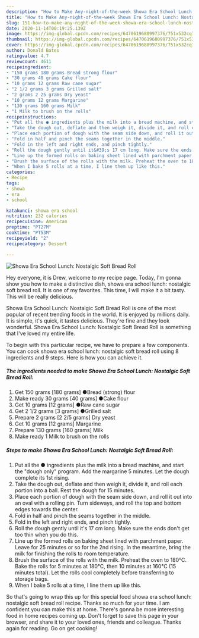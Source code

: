 ```yaml
---
description: "How to Make Any-night-of-the-week Showa Era School Lunch: Nostalgic Soft Bread Roll"
title: "How to Make Any-night-of-the-week Showa Era School Lunch: Nostalgic Soft Bread Roll"
slug: 151-how-to-make-any-night-of-the-week-showa-era-school-lunch-nostalgic-soft-bread-roll
date: 2020-11-14T00:19:25.139Z
image: https://img-global.cpcdn.com/recipes/6470619680997376/751x532cq70/showa-era-school-lunch-nostalgic-soft-bread-roll-recipe-main-photo.jpg
thumbnail: https://img-global.cpcdn.com/recipes/6470619680997376/751x532cq70/showa-era-school-lunch-nostalgic-soft-bread-roll-recipe-main-photo.jpg
cover: https://img-global.cpcdn.com/recipes/6470619680997376/751x532cq70/showa-era-school-lunch-nostalgic-soft-bread-roll-recipe-main-photo.jpg
author: Donald Bates
ratingvalue: 4.7
reviewcount: 4611
recipeingredient:
- "150 grams 180 grams Bread strong flour"
- "30 grams 40 grams Cake flour"
- "10 grams 12 grams Raw cane sugar"
- "2 1/2 grams 3 grams Grilled salt"
- "2 grams 2 25 grams Dry yeast"
- "10 grams 12 grams Margarine"
- "130 grams 160 grams Milk"
- "1 Milk to brush on the rolls"
recipeinstructions:
- "Put all the ● ingredients plus the milk into a bread machine, and start the &#34;dough only&#34; program. Add the margarine 5 minutes. Let the dough complete its 1st rising."
- "Take the dough out, deflate and then weigh it, divide it, and roll each portion into a ball. Rest the dough for 15 minutes."
- "Place each portion of dough with the seam side down, and roll it out into an oval with a rolling pin. Turn sideways, and roll the top and bottom edges towards the center."
- "Fold in half and pinch the seams together in the middle."
- "Fold in the left and right ends, and pinch tightly."
- "Roll the dough gently until it&#39;s 17 cm long. Make sure the ends don&#39;t get too thin when you do this."
- "Line up the formed rolls on baking sheet lined with parchment paper. Leave for 25 minutes or so for the 2nd rising. In the meantime, bring the milk for finishing the rolls to room temperature."
- "Brush the surface of the rolls with the milk. Preheat the oven to 180°C. Bake the rolls for 5 minutes at 180°C, then 10 minutes at 160°C (15 minutes total). Let the rolls cool completely before transferring to storage bags."
- "When I bake 5 rolls at a time, I line them up like this."
categories:
- Recipe
tags:
- showa
- era
- school

katakunci: showa era school 
nutrition: 232 calories
recipecuisine: American
preptime: "PT27M"
cooktime: "PT53M"
recipeyield: "2"
recipecategory: Dessert

---
```



![Showa Era School Lunch: Nostalgic Soft Bread Roll](https://img-global.cpcdn.com/recipes/6470619680997376/751x532cq70/showa-era-school-lunch-nostalgic-soft-bread-roll-recipe-main-photo.jpg)

Hey everyone, it is Drew, welcome to my recipe page. Today, I'm gonna show you how to make a distinctive dish, showa era school lunch: nostalgic soft bread roll. It is one of my favorites. This time, I will make it a bit tasty. This will be really delicious.



Showa Era School Lunch: Nostalgic Soft Bread Roll is one of the most popular of recent trending foods in the world. It is enjoyed by millions daily. It is simple, it's quick, it tastes delicious. They're fine and they look wonderful. Showa Era School Lunch: Nostalgic Soft Bread Roll is something that I've loved my entire life.


To begin with this particular recipe, we have to prepare a few components. You can cook showa era school lunch: nostalgic soft bread roll using 8 ingredients and 9 steps. Here is how you can achieve it.

<!--inarticleads1-->

##### The ingredients needed to make Showa Era School Lunch: Nostalgic Soft Bread Roll:

1. Get 150 grams [180 grams] ●Bread (strong) flour
1. Make ready 30 grams [40 grams] ●Cake flour
1. Get 10 grams [12 grams] ●Raw cane sugar
1. Get 2 1/2 grams [3 grams] ●Grilled salt
1. Prepare 2 grams [2 2/5 grams] Dry yeast
1. Get 10 grams [12 grams] Margarine
1. Prepare 130 grams [160 grams] Milk
1. Make ready 1 Milk to brush on the rolls




<!--inarticleads2-->

##### Steps to make Showa Era School Lunch: Nostalgic Soft Bread Roll:

1. Put all the ● ingredients plus the milk into a bread machine, and start the &#34;dough only&#34; program. Add the margarine 5 minutes. Let the dough complete its 1st rising.
1. Take the dough out, deflate and then weigh it, divide it, and roll each portion into a ball. Rest the dough for 15 minutes.
1. Place each portion of dough with the seam side down, and roll it out into an oval with a rolling pin. Turn sideways, and roll the top and bottom edges towards the center.
1. Fold in half and pinch the seams together in the middle.
1. Fold in the left and right ends, and pinch tightly.
1. Roll the dough gently until it&#39;s 17 cm long. Make sure the ends don&#39;t get too thin when you do this.
1. Line up the formed rolls on baking sheet lined with parchment paper. Leave for 25 minutes or so for the 2nd rising. In the meantime, bring the milk for finishing the rolls to room temperature.
1. Brush the surface of the rolls with the milk. Preheat the oven to 180°C. Bake the rolls for 5 minutes at 180°C, then 10 minutes at 160°C (15 minutes total). Let the rolls cool completely before transferring to storage bags.
1. When I bake 5 rolls at a time, I line them up like this.




So that's going to wrap this up for this special food showa era school lunch: nostalgic soft bread roll recipe. Thanks so much for your time. I am confident you can make this at home. There's gonna be more interesting food in home recipes coming up. Don't forget to save this page in your browser, and share it to your loved ones, friends and colleague. Thanks again for reading. Go on get cooking!
